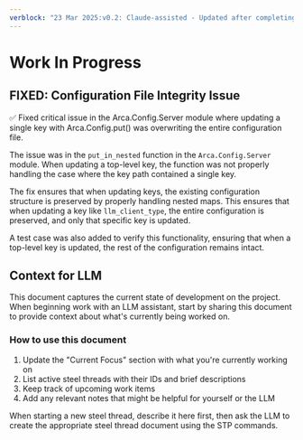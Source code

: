 ```yaml
---
verblock: "23 Mar 2025:v0.2: Claude-assisted - Updated after completing ST0001"
---
```

# Work In Progress

## FIXED: Configuration File Integrity Issue

✅ Fixed critical issue in the Arca.Config.Server module where updating a single key with Arca.Config.put() was overwriting the entire configuration file.

The issue was in the `put_in_nested` function in the `Arca.Config.Server` module. When updating a top-level key, the function was not properly handling the case where the key path contained a single key.

The fix ensures that when updating keys, the existing configuration structure is preserved by properly handling nested maps. This ensures that when updating a key like `llm_client_type`, the entire configuration is preserved, and only that specific key is updated.

A test case was also added to verify this functionality, ensuring that when a top-level key is updated, the rest of the configuration remains intact.

## Context for LLM

This document captures the current state of development on the project. When beginning work with an LLM assistant, start by sharing this document to provide context about what's currently being worked on.

### How to use this document

1. Update the "Current Focus" section with what you're currently working on
2. List active steel threads with their IDs and brief descriptions
3. Keep track of upcoming work items
4. Add any relevant notes that might be helpful for yourself or the LLM

When starting a new steel thread, describe it here first, then ask the LLM to create the appropriate steel thread document using the STP commands.
